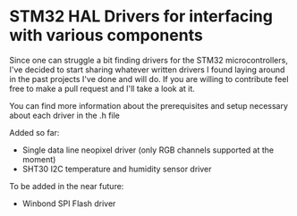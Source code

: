 # STM32 HAL Drivers for interfacing with various components

Since one can struggle a bit finding drivers for the STM32 microcontrollers, I've decided to start sharing whatever written drivers I found
laying around in the past projects I've done and will do. If you are willing to contribute feel free to make a pull request and I'll take a look at it.


You can find more information about the prerequisites and setup necessary about each driver in the <drivername>.h file


Added so far:
- Single data line neopixel driver (only RGB channels supported at the moment)
- SHT30 I2C temperature and humidity sensor driver

To be added in the near future:
- Winbond SPI Flash driver
